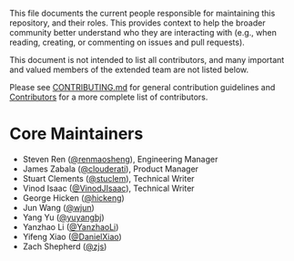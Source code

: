 This file documents the current people responsible for maintaining this
repository, and their roles. This provides context to help the broader community
better understand who they are interacting with (e.g., when reading, creating,
or commenting on issues and pull requests).

This document is not intended to list all contributors, and many important and
valued members of the extended team are not listed below.

Please see [CONTRIBUTING.md](CONTRIBUTING.md) for general contribution
guidelines and [Contributors](https://github.com/vmware/vic/graphs/contributors)
for a more complete list of contributors.

Core Maintainers
================

* Steven Ren ([@renmaosheng](https://github.com/renmaosheng)), Engineering Manager
* James Zabala ([@clouderati](https://github.com/clouderati)), Product Manager
* Stuart Clements ([@stuclem](https://github.com/stuclem)), Technical Writer
* Vinod Isaac ([@VinodJIsaac](https://github.com/VinodJIsaac)), Technical Writer
* George Hicken ([@hickeng](https://github.com/hickeng))
* Jun Wang ([@wjun](https://github.com/wjun))
* Yang Yu ([@yuyangbj](https://github.com/yuyangbj))
* Yanzhao Li ([@YanzhaoLi](https://github.com/yanzhaoli))
* Yifeng Xiao ([@DanielXiao](https://github.com/DanielXiao))
* Zach Shepherd ([@zjs](https://github.com/zjs))
